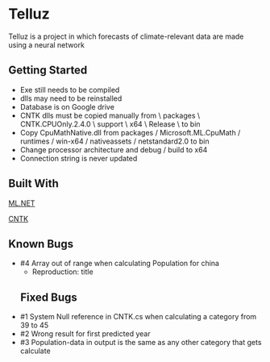 # Telluz
Telluz is a project in which forecasts of climate-relevant data are made using a neural network  
## Getting Started  

* Exe still needs to be compiled
* dlls may need to be reinstalled
* Database is on Google drive
* CNTK dlls must be copied manually from \ packages \ CNTK.CPUOnly.2.4.0 \ support \ x64 \ Release \ to bin
* Copy CpuMathNative.dll from packages / Microsoft.ML.CpuMath / runtimes / win-x64 / nativeassets / netstandard2.0 to bin
* Change processor architecture and debug / build to x64
* Connection string is never updated
## Built With
[ML.NET](https://github.com/dotnet/machinelearning)  

[CNTK](https://github.com/microsoft/CNTK)

## Known Bugs
* #4 Array out of range when calculating Population for china
  * Reproduction: title  
  ## Fixed Bugs
* #1 System Null reference in CNTK.cs when calculating a category from 39 to 45
* #2 Wrong result for first predicted year
* #3 Population-data in output is the same as any other category that gets calculate

